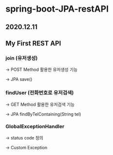 # spring-boot-JPA-restAPI

## 2020.12.11
## My First REST API

### join (유저생성)
  -> POST Method 활용한 유저생성 기능
  
  -> JPA save()
  
### findUser (전화번호로 유저검색)
  -> GET Method 활용한 유저검색 기능
  
  -> JPA findByTelContaining(String tel)
  
### GlobalExceptionHandler
  -> status code 정의
  
  -> Custom Exception 
